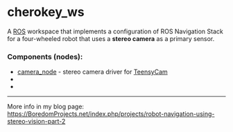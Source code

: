 # cherokey_ws

A [ROS](http://www.ros.org) workspace that implements a configuration of ROS Navigation Stack for a four-wheeled robot that uses a **stereo camera** as a primary sensor.

### Components (nodes):

* [camera_node](https://github.com/icboredman/camera_node.git) - stereo camera driver for [TeensyCam](https://github.com/icboredman/TeensyCam-HW)
* 
*


---
More info in my blog page: https://BoredomProjects.net/index.php/projects/robot-navigation-using-stereo-vision-part-2
